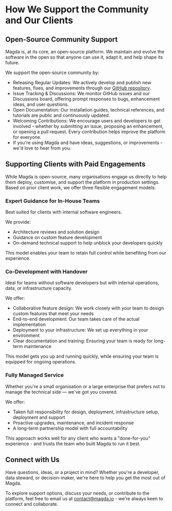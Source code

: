 # How We Support the Community and Our Clients

## Open-Source Community Support

Magda is, at its core, an open-source platform. We maintain and evolve the software in the open so that anyone can use it, adapt it, and help shape its future.

We support the open-source community by:

- Releasing Regular Updates: We actively develop and publish new features, fixes, and improvements through our [GitHub repository](https://github.com/magda-io/magda/releases).
- Issue Tracking & Discussions: We monitor GitHub issues and our Discussions board, offering prompt responses to bugs, enhancement ideas, and user questions.
- Open Documentation: Our installation guides, technical references, and tutorials are public and continuously updated.
- Welcoming Contributions: We encourage users and developers to get involved - whether by submitting an issue, proposing an enhancement, or opening a pull request. Every contribution helps improve the platform for everyone.
- If you're using Magda and have ideas, suggestions, or improvements - we'd love to hear from you.

## Supporting Clients with Paid Engagements

While Magda is open-source, many organisations engage us directly to help them deploy, customise, and support the platform in production settings. Based on prior client work, we offer three flexible engagement models:

### Expert Guidance for In-House Teams

Best suited for clients with internal software engineers.

We provide:

- Architecture reviews and solution design
- Guidance on custom feature development
- On-demand technical support to help unblock your developers quickly

This model enables your team to retain full control while benefiting from our experience.

### Co-Development with Handover

Ideal for teams without software developers but with internal operations, data, or infrastructure capacity.

We offer:

- Collaborative feature design: We work closely with your team to design custom features that meet your needs
- End-to-end development: Our team takes care of the actual implementation
- Deployment to your infrastructure: We set up everything in your environment
- Clear documentation and training: Ensuring your team is ready for long-term maintenance

This model gets you up and running quickly, while ensuring your team is equipped for ongoing operations.

### Fully Managed Service

Whether you're a small organisation or a large enterprise that prefers not to manage the technical side — we've got you covered.

We offer:

- Taken full responsibility for design, deployment, infrastructure setup, deployment and support
- Proactive upgrades, maintenance, and incident response
- A long-term partnership model with full accountability

This approach works well for any client who wants a "done-for-you" experience - and trusts the team who built Magda to run it best.

## Connect with Us

Have questions, ideas, or a project in mind? Whether you're a developer, data steward, or decision-maker, we're here to help you get the most out of Magda.

To explore support options, discuss your needs, or contribute to the platform, feel free to email us at contact@magda.io - we're always keen to connect and collaborate.
